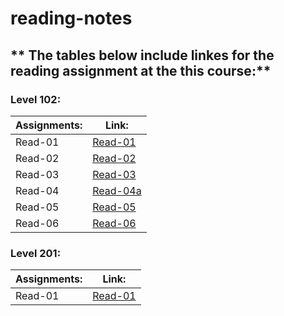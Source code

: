 # reading-notes
## ** The tables below include linkes for the reading assignment at the this course:** 

### Level 102:

|  **Assignments:**  |      **Link:**     |
|--------------------|--------------------|
|  Read-01           |[Read-01](Read-01)  |
|  Read-02           |[Read-02](Read-02)  |
|  Read-03           |[Read-03](Read-03)  |
|  Read-04           |[Read-04a](Read-04a)|
|  Read-05           |[Read-05](Read-05)  |
|  Read-06           |[Read-06](Read-06)  |

### Level 201:

|  **Assignments:**  |        **Link:**       |
|--------------------|------------------------|
|  Read-01           |[Read-01](201/Read-01)  |